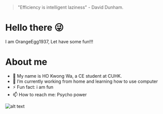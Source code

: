 > "Efficiency is intelligent laziness" - David Dunham.
# Hello there 😜
I am OrangeEgg1937, Let have some fun!!!

# About me
  - 💬 My name is HO Kwong Wa, a CE student at CUHK.
  - 🔭 I’m currently working from home and learning how to use computer
  - ⚡ Fun fact: i am fun
  - 📫 How to reach me: Psycho power

![alt text](https://i.imgur.com/Jdj3BUg.png)
